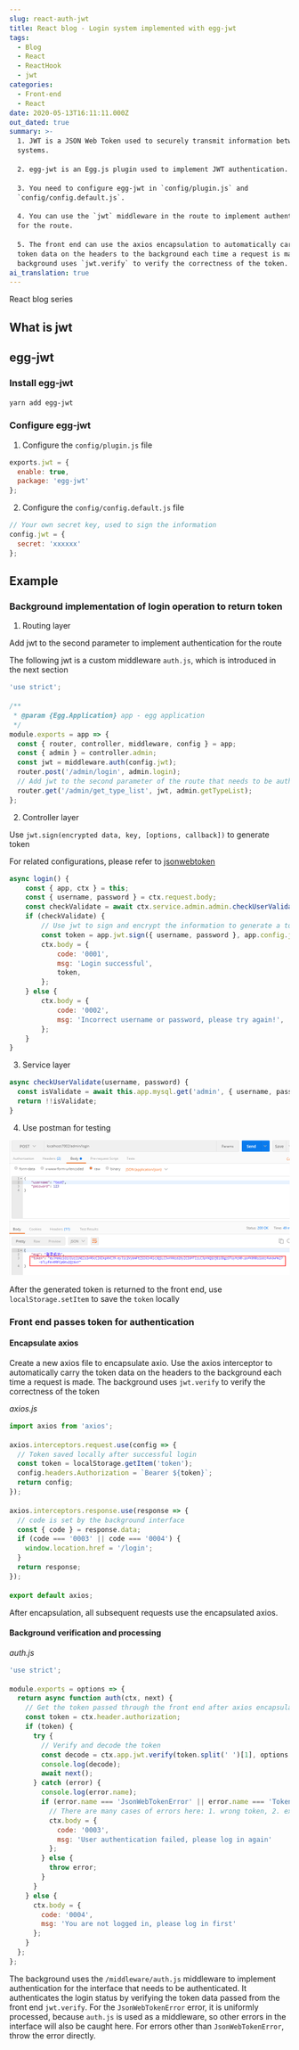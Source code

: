 ```yaml
---
slug: react-auth-jwt
title: React blog - Login system implemented with egg-jwt
tags:
  - Blog
  - React
  - ReactHook
  - jwt
categories:
  - Front-end
  - React
date: 2020-05-13T16:11:11.000Z
out_dated: true
summary: >-
  1. JWT is a JSON Web Token used to securely transmit information between two
  systems.

  2. egg-jwt is an Egg.js plugin used to implement JWT authentication.

  3. You need to configure egg-jwt in `config/plugin.js` and
  `config/config.default.js`.

  4. You can use the `jwt` middleware in the route to implement authentication
  for the route.

  5. The front end can use the axios encapsulation to automatically carry the
  token data on the headers to the background each time a request is made. The
  background uses `jwt.verify` to verify the correctness of the token.
ai_translation: true
---
```


React blog series

<!-- more-->

## What is jwt

## egg-jwt

### Install egg-jwt

`yarn add egg-jwt`

### Configure egg-jwt

1. Configure the `config/plugin.js` file

```js
exports.jwt = {
  enable: true,
  package: 'egg-jwt'
};
```

2. Configure the `config/config.default.js` file

```js
// Your own secret key, used to sign the information
config.jwt = {
  secret: 'xxxxxx'
};
```

## Example

### Background implementation of login operation to return token

1. Routing layer

Add jwt to the second parameter to implement authentication for the route

The following jwt is a custom middleware `auth.js`, which is introduced in the
next section

```js
'use strict';

/**
 * @param {Egg.Application} app - egg application
 */
module.exports = app => {
  const { router, controller, middleware, config } = app;
  const { admin } = controller.admin;
  const jwt = middleware.auth(config.jwt);
  router.post('/admin/login', admin.login);
  // Add jwt to the second parameter of the route that needs to be authenticated
  router.get('/admin/get_type_list', jwt, admin.getTypeList);
};
```

2. Controller layer

Use `jwt.sign(encrypted data, key, [options, callback])` to generate token

For related configurations, please refer to [jsonwebtoken](https://www.npmjs.com/package/jsonwebtoken)

```js
async login() {
    const { app, ctx } = this;
    const { username, password } = ctx.request.body;
    const checkValidate = await ctx.service.admin.admin.checkUserValidate(username, password);
    if (checkValidate) {
        // Use jwt to sign and encrypt the information to generate a token, expiresIn (token validity period)
        const token = app.jwt.sign({ username, password }, app.config.jwt.secret, { expiresIn: '2h' });
        ctx.body = {
            code: '0001',
            msg: 'Login successful',
            token,
        };
    } else {
        ctx.body = {
            code: '0002',
            msg: 'Incorrect username or password, please try again!',
        };
    }
}
```

3. Service layer

```js
async checkUserValidate(username, password) {
  const isValidate = await this.app.mysql.get('admin', { username, password });
  return !!isValidate;
}
```

4. Use postman for testing

![image-20200502125430201](https://raw.githubusercontent.com/3Alan/images/master/img/image-20200502125430201.png)

After the generated token is returned to the front end, use `localStorage.setItem` to save the `token` locally

### Front end passes token for authentication

#### Encapsulate axios

Create a new axios file to encapsulate axio. Use the axios interceptor to automatically carry the token data on the headers to the background each time a request is made. The background uses `jwt.verify` to verify the correctness of the token

_axios.js_

```js
import axios from 'axios';

axios.interceptors.request.use(config => {
  // Token saved locally after successful login
  const token = localStorage.getItem('token');
  config.headers.Authorization = `Bearer ${token}`;
  return config;
});

axios.interceptors.response.use(response => {
  // code is set by the background interface
  const { code } = response.data;
  if (code === '0003' || code === '0004') {
    window.location.href = '/login';
  }
  return response;
});

export default axios;
```

After encapsulation, all subsequent requests use the encapsulated axios.

#### Background verification and processing

_auth.js_

```js
'use strict';

module.exports = options => {
  return async function auth(ctx, next) {
    // Get the token passed through the front end after axios encapsulation
    const token = ctx.header.authorization;
    if (token) {
      try {
        // Verify and decode the token
        const decode = ctx.app.jwt.verify(token.split(' ')[1], options.secret);
        console.log(decode);
        await next();
      } catch (error) {
        console.log(error.name);
        if (error.name === 'JsonWebTokenError' || error.name === 'TokenExpiredError') {
          // There are many cases of errors here: 1. wrong token, 2. expired token... Here, they are uniformly processed as authentication failures
          ctx.body = {
            code: '0003',
            msg: 'User authentication failed, please log in again'
          };
        } else {
          throw error;
        }
      }
    } else {
      ctx.body = {
        code: '0004',
        msg: 'You are not logged in, please log in first'
      };
    }
  };
};
```

The background uses the `/middleware/auth.js` middleware to implement authentication for the interface that needs to be authenticated. It authenticates the login status by verifying the token data passed from the front end `jwt.verify`. For the `JsonWebTokenError` error, it is uniformly processed, because `auth.js` is used as a middleware, so other errors in the interface will also be caught here. For errors other than `JsonWebTokenError`, throw the error directly.
